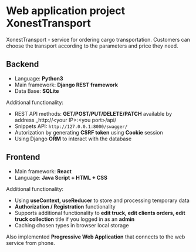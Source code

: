 # Web application project XonestTransport

XonestTransport - service for ordering cargo transportation. Customers can choose the transport according to the parameters and price they need.

## Backend
* Language: **Python3**
* Main framework: **Django REST framework**
* Data Base: **SQLite**


Additional functionality:
* REST API methods: **GET/POST/PUT/DELETE/PATCH** available by address _http://\<your IP>:\<you port>/api/
* Snippets API: `http://127.0.0.1:8000/swagger/`
* Autorization by generating **CSRF token** using **Сookie** session
* Using Django **ORM** to interact with the database

## Frontend
* Main framework: **React**
* Language: **Java Script + HTML + CSS**

Additional functionality:
* Using **useContext, useReducer** to store and processing temporary data
* **Authorization / Registration** functionality
* Supports additional functionality to **edit truck, edit clients orders, edit truck collection** title if you logged in as an **admin**
* Caching chosen types in browser local storage

Also implemented **Progressive Web Application** that connects to the web service from phone.
